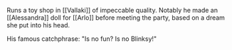Runs a toy shop in [[Vallaki]] of impeccable quality. Notably he made an [[Alessandra]] doll for [[Arlo]] before meeting the party, based on a dream she put into his head.

His famous catchphrase: "Is no fun? Is no Blinksy!"